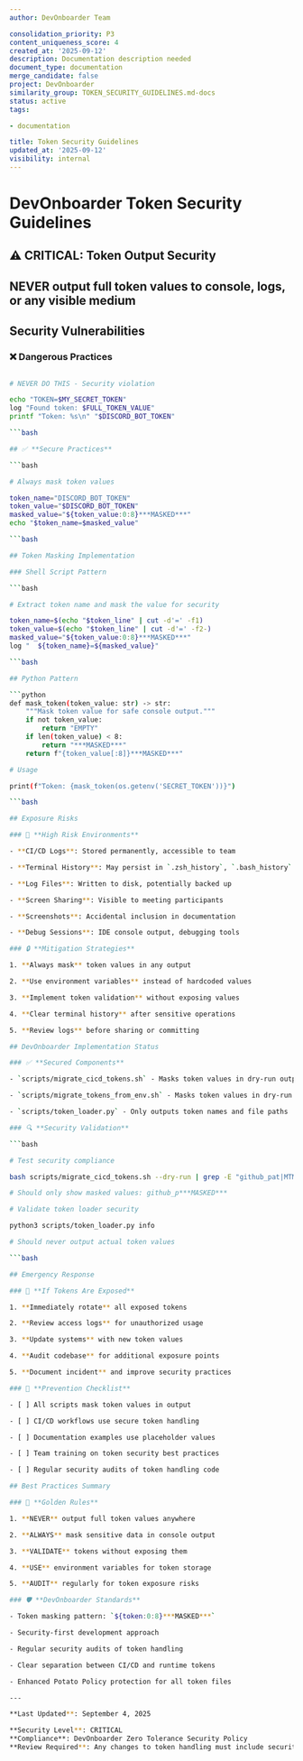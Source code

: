 ```yaml
---
author: DevOnboarder Team

consolidation_priority: P3
content_uniqueness_score: 4
created_at: '2025-09-12'
description: Documentation description needed
document_type: documentation
merge_candidate: false
project: DevOnboarder
similarity_group: TOKEN_SECURITY_GUIDELINES.md-docs
status: active
tags:

- documentation

title: Token Security Guidelines
updated_at: '2025-09-12'
visibility: internal
---
```


# DevOnboarder Token Security Guidelines

## ⚠️ CRITICAL: Token Output Security

## NEVER output full token values to console, logs, or any visible medium

## Security Vulnerabilities

### ❌ **Dangerous Practices**

```bash

# NEVER DO THIS - Security violation

echo "TOKEN=$MY_SECRET_TOKEN"
log "Found token: $FULL_TOKEN_VALUE"
printf "Token: %s\n" "$DISCORD_BOT_TOKEN"

```bash

## ✅ **Secure Practices**

```bash

# Always mask token values

token_name="DISCORD_BOT_TOKEN"
token_value="$DISCORD_BOT_TOKEN"
masked_value="${token_value:0:8}***MASKED***"
echo "$token_name=$masked_value"

```bash

## Token Masking Implementation

### Shell Script Pattern

```bash

# Extract token name and mask the value for security

token_name=$(echo "$token_line" | cut -d'=' -f1)
token_value=$(echo "$token_line" | cut -d'=' -f2-)
masked_value="${token_value:0:8}***MASKED***"
log "  ${token_name}=${masked_value}"

```bash

## Python Pattern

```python
def mask_token(token_value: str) -> str:
    """Mask token value for safe console output."""
    if not token_value:
        return "EMPTY"
    if len(token_value) < 8:
        return "***MASKED***"
    return f"{token_value[:8]}***MASKED***"

# Usage

print(f"Token: {mask_token(os.getenv('SECRET_TOKEN'))}")

```bash

## Exposure Risks

### 🚨 **High Risk Environments**

- **CI/CD Logs**: Stored permanently, accessible to team

- **Terminal History**: May persist in `.zsh_history`, `.bash_history`

- **Log Files**: Written to disk, potentially backed up

- **Screen Sharing**: Visible to meeting participants

- **Screenshots**: Accidental inclusion in documentation

- **Debug Sessions**: IDE console output, debugging tools

### 🔒 **Mitigation Strategies**

1. **Always mask** token values in any output

2. **Use environment variables** instead of hardcoded values

3. **Implement token validation** without exposing values

4. **Clear terminal history** after sensitive operations

5. **Review logs** before sharing or committing

## DevOnboarder Implementation Status

### ✅ **Secured Components**

- `scripts/migrate_cicd_tokens.sh` - Masks token values in dry-run output

- `scripts/migrate_tokens_from_env.sh` - Masks token values in dry-run output

- `scripts/token_loader.py` - Only outputs token names and file paths

### 🔍 **Security Validation**

```bash

# Test security compliance

bash scripts/migrate_cicd_tokens.sh --dry-run | grep -E "github_pat|MTM5|CHANGE_ME"

# Should only show masked values: github_p***MASKED***

# Validate token loader security

python3 scripts/token_loader.py info

# Should never output actual token values

```bash

## Emergency Response

### 🚨 **If Tokens Are Exposed**

1. **Immediately rotate** all exposed tokens

2. **Review access logs** for unauthorized usage

3. **Update systems** with new token values

4. **Audit codebase** for additional exposure points

5. **Document incident** and improve security practices

### 📝 **Prevention Checklist**

- [ ] All scripts mask token values in output

- [ ] CI/CD workflows use secure token handling

- [ ] Documentation examples use placeholder values

- [ ] Team training on token security best practices

- [ ] Regular security audits of token handling code

## Best Practices Summary

### 🎯 **Golden Rules**

1. **NEVER** output full token values anywhere

2. **ALWAYS** mask sensitive data in console output

3. **VALIDATE** tokens without exposing them

4. **USE** environment variables for token storage

5. **AUDIT** regularly for token exposure risks

### 🛡️ **DevOnboarder Standards**

- Token masking pattern: `${token:0:8}***MASKED***`

- Security-first development approach

- Regular security audits of token handling

- Clear separation between CI/CD and runtime tokens

- Enhanced Potato Policy protection for all token files

---

**Last Updated**: September 4, 2025

**Security Level**: CRITICAL
**Compliance**: DevOnboarder Zero Tolerance Security Policy
**Review Required**: Any changes to token handling must include security review
